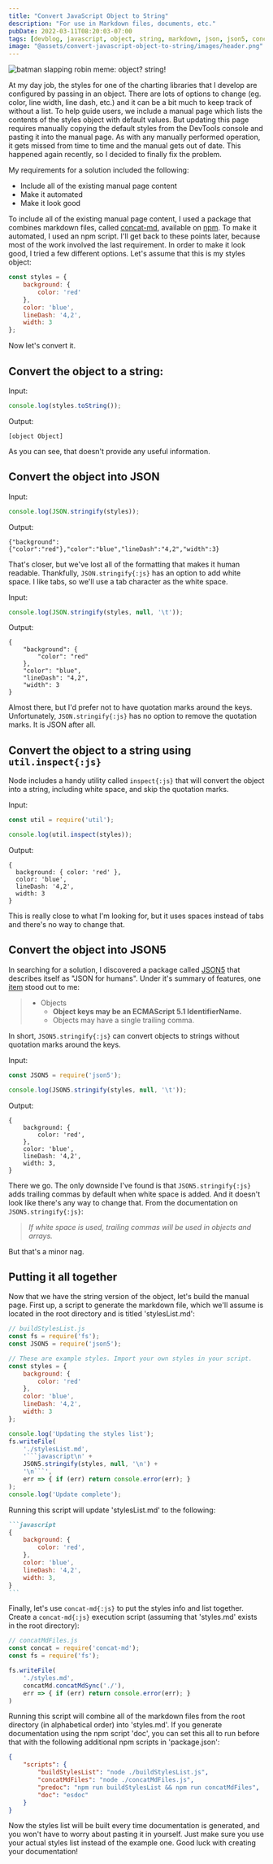 ```yaml
---
title: "Convert JavaScript Object to String"
description: "For use in Markdown files, documents, etc."
pubDate: 2022-03-11T08:20:03-07:00
tags: [devblog, javascript, object, string, markdown, json, json5, concat-md]
image: "@assets/convert-javascript-object-to-string/images/header.png"
---
```


![batman slapping robin meme: object? string!](@assets/convert-javascript-object-to-string/images/header.png "Take that object!")

At my day job, the styles for one of the charting libraries that I develop are configured by passing in an object. There are lots of options to change (eg. color, line width, line dash, etc.) and it can be a bit much to keep track of without a list. To help guide users, we include a manual page which lists the contents of the styles object with default values. But updating this page requires manually copying the default styles from the DevTools console and pasting it into the manual page. As with any manually performed operation, it gets missed from time to time and the manual gets out of date. This happened again recently, so I decided to finally fix the problem.

My requirements for a solution included the following:

- Include all of the existing manual page content
- Make it automated
- Make it look good

To include all of the existing manual page content, I used a package that combines markdown files, called [concat-md](https://github.com/ozum/concat-md), available on [npm](https://www.npmjs.com/package/concat-md). To make it automated, I used an npm script. I'll get back to these points later, because most of the work involved the last requirement. In order to make it look good, I tried a few different options. Let's assume that this is my styles object:

```javascript
const styles = {
	background: {
		color: 'red'
	},
	color: 'blue',
	lineDash: '4,2',
	width: 3
};
```

Now let's convert it.

## Convert the object to a string:

Input:

```javascript
console.log(styles.toString());
```

Output:

```shell
[object Object]
```

As you can see, that doesn't provide any useful information.

## Convert the object into JSON

Input:

```javascript
console.log(JSON.stringify(styles));
```

Output:

```shell
{"background":{"color":"red"},"color":"blue","lineDash":"4,2","width":3}
```

That's closer, but we've lost all of the formatting that makes it human readable. Thankfully, `JSON.stringify{:js}` has an option to add white space. I like tabs, so we'll use a tab character as the white space.

Input:

```javascript
console.log(JSON.stringify(styles, null, '\t'));
```

Output:

```shell
{
	"background": {
		"color": "red"
	},
	"color": "blue",
	"lineDash": "4,2",
	"width": 3
}
```

Almost there, but I'd prefer not to have quotation marks around the keys. Unfortunately, `JSON.stringify{:js}` has no option to remove the quotation marks. It is JSON after all.

## Convert the object to a string using `util.inspect{:js}`

Node includes a handy utility called `inspect{:js}` that will convert the object into a string, including white space, and skip the quotation marks.

Input:

```javascript
const util = require('util');

console.log(util.inspect(styles));
```

Output:

```shell
{
  background: { color: 'red' },
  color: 'blue',
  lineDash: '4,2',
  width: 3
}
```

This is really close to what I'm looking for, but it uses spaces instead of tabs and there's no way to change that.

## Convert the object into JSON5

In searching for a solution, I discovered a package called [JSON5](https://json5.org/) that describes itself as "JSON for humans". Under it's summary of features, one [item](https://json5.org/#objects) stood out to me:

> - Objects
>	- **Object keys may be an ECMAScript 5.1 IdentifierName.**
>	- Objects may have a single trailing comma.

In short, `JSON5.stringify{:js}` can convert objects to strings without quotation marks around the keys.

Input:

```javascript
const JSON5 = require('json5');

console.log(JSON5.stringify(styles, null, '\t'));
```

Output:

```shell
{
	background: {
		color: 'red',
	},
	color: 'blue',
	lineDash: '4,2',
	width: 3,
}
```

There we go. The only downside I've found is that `JSON5.stringify{:js}` adds trailing commas by default when white space is added. And it doesn't look like there's any way to change that. From the documentation on `JSON5.stringify{:js}`:

> *If white space is used, trailing commas will be used in objects and arrays.*

But that's a minor nag.

## Putting it all together

Now that we have the string version of the object, let's build the manual page. First up, a script to generate the markdown file, which we'll assume is located in the root directory and is titled 'stylesList.md':

```javascript
// buildStylesList.js
const fs = require('fs');
const JSON5 = require('json5');

// These are example styles. Import your own styles in your script.
const styles = {
	background: {
		color: 'red'
	},
	color: 'blue',
	lineDash: '4,2',
	width: 3
};

console.log('Updating the styles list');
fs.writeFile(
	'./stylesList.md',
	'```javascript\n' +
	JSON5.stringify(styles, null, '\n') +
	'\n```',
	err => { if (err) return console.error(err); }
);
console.log('Update complete');
```

Running this script will update 'stylesList.md' to the following:

<!-- Use 4 backticks here to be able to include the 3 backticks in example -->
````markdown
```javascript
{
	background: {
		color: 'red',
	},
	color: 'blue',
	lineDash: '4,2',
	width: 3,
}
```
````

Finally, let's use `concat-md{:js}` to put the styles info and list together. Create a `concat-md{:js}` execution script (assuming that 'styles.md' exists in the root directory):

```javascript
// concatMdFiles.js
const concat = require('concat-md');
const fs = require('fs');

fs.writeFile(
	'./styles.md',
	concatMd.concatMdSync('./'),
	err => { if (err) return console.error(err); }
)
```

Running this script will combine all of the markdown files from the root directory (in alphabetical order) into 'styles.md'. If you generate documentation using the npm script 'doc', you can set this all to run before that with the following additional npm scripts in 'package.json':

```json
{
	"scripts": {
		"buildStylesList": "node ./buildStylesList.js",
		"concatMdFiles": "node ./concatMdFiles.js",
		"predoc": "npm run buildStylesList && npm run concatMdFiles",
		"doc": "esdoc"
	}
}
```

Now the styles list will be built every time documentation is generated, and you won't have to worry about pasting it in yourself. Just make sure you use your actual styles list instead of the example one. Good luck with creating your documentation!